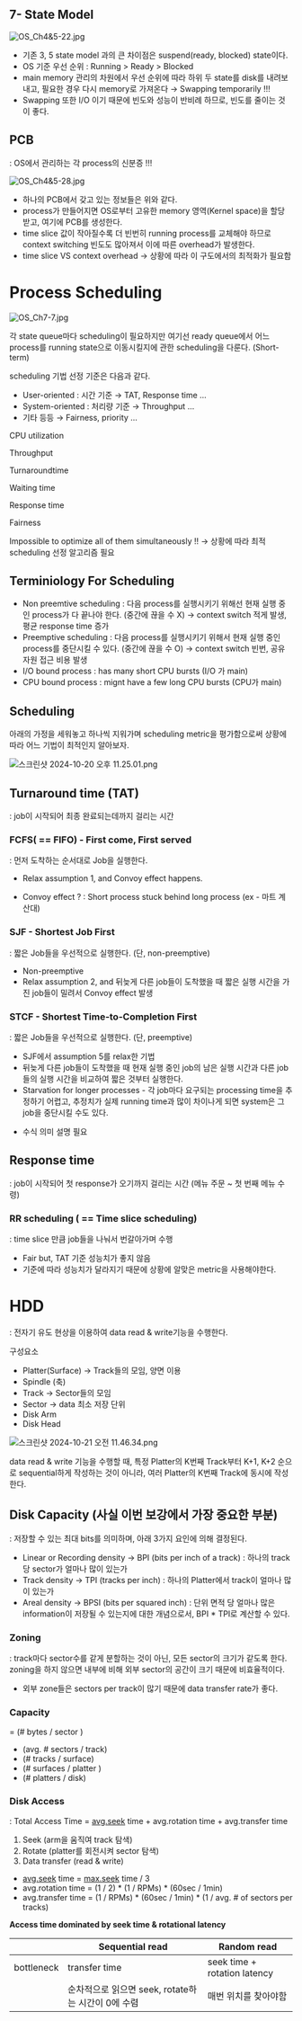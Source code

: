 ## 7- State Model

![OS_Ch4&5-22.jpg](./image/1.jpg)

- 기존 3, 5 state model 과의 큰 차이점은 suspend(ready, blocked) state이다.
- OS 기준 우선 순위 : Running > Ready > Blocked
- main memory 관리의 차원에서 우선 순위에 따라 하위 두 state를 disk를 내려보내고, 필요한 경우 다시 memory로 가져온다 → Swapping temporarily !!!
- Swapping 또한 I/O 이기 때문에 빈도와 성능이 반비례 하므로, 빈도를 줄이는 것이 좋다.

## PCB

: OS에서 관리하는 각 process의 신분증 !!!

![OS_Ch4&5-28.jpg](./image/2.jpg)

- 하나의 PCB에서 갖고 있는 정보들은 위와 같다.
- process가 만들어지면 OS로부터 고유한 memory 영역(Kernel space)을 할당 받고, 여기에 PCB를 생성한다.
- time slice 값이 작아질수록 더 빈번히 running process를 교체해야 하므로 context switching 빈도도 많아져서 이에 따른 overhead가 발생한다.
- time slice VS context overhead → 상황에 따라 이 구도에서의 최적화가 필요함

# Process Scheduling

![OS_Ch7-7.jpg](./image/3.jpg)

각 state queue마다 scheduling이 필요하지만 여기선 ready queue에서 어느 process를 running state으로 이동시킬지에 관한 scheduling을 다룬다. (Short-term)

scheduling 기법 선정 기준은 다음과 같다.

- User-oriented : 시간 기준 → TAT, Response time …
- System-oriented : 처리량 기준 → Throughput …
- 기타 등등 → Fairness, priority …

CPU utilization

Throughput

Turnaroundtime

Waiting time

Response time

Fairness

Impossible to optimize all of them simultaneously !! → 상황에 따라 최적 scheduling 선정 알고리즘 필요

## Terminiology For Scheduling

- Non preemtive scheduling : 다음 process를 실행시키기 위해선 현재 실행 중인 process가 다 끝나야 한다. (중간에 끊을 수 X) → context switch 적게 발생, 평균 response time 증가
- Preemptive scheduling : 다음 process를 실행시키기 위해서 현재 실행 중인 process를 중단시킬 수 있다. (중간에 끊을 수 O) → context switch 빈번, 공유 자원 접근 비용 발생
- I/O bound process : has many short CPU bursts (I/O 가 main)
- CPU bound process : mignt have a few long CPU bursts (CPU가 main)

## Scheduling

아래의 가정을 세워놓고 하나씩 지워가며 scheduling metric을 평가함으로써 상황에 따라 어느 기법이 최적인지 알아보자.

![스크린샷 2024-10-20 오후 11.25.01.png](./image/4.png)

## Turnaround time (TAT)

: job이 시작되어 최종 완료되는데까지 걸리는 시간

### FCFS( == FIFO) - First come, First served

: 먼저 도착하는 순서대로 Job을 실행한다.

- Relax assumption 1, and Convoy effect happens.
* Convoy effect ?
: Short process stuck behind long process (ex - 마트 계산대)

### SJF - Shortest Job First

: 짧은 Job들을 우선적으로 실행한다. (단, non-preemptive)

- Non-preemptive
- Relax assumption 2, and 뒤늦게 다른 job들이 도착했을 때 짧은 실행 시간을 가진 job들이 밀려서 Convoy effect 발생

 

### STCF - Shortest Time-to-Completion First

: 짧은 Job들을 우선적으로 실행한다. (단, preemptive)

- SJF에서 assumption 5를 relax한 기법
- 뒤늦게 다른 job들이 도착했을 때 현재 실행 중인 job의 남은 실행 시간과 다른 job들의 실행 시간을 비교하여 짧은 것부터 실행한다.
- Starvation for longer processes - 각 job마다 요구되는 processing time을 추정하기 어렵고, 추정치가 실제 running time과 많이 차이나게 되면 system은 그 job을 중단시킬 수도 있다.
* 수식 의미 설명 필요

## Response time

: job이 시작되어 첫 response가 오기까지 걸리는 시간 (메뉴 주문 ~ 첫 번째 메뉴 수령)

### RR scheduling ( == Time slice scheduling)

: time slice 만큼 job들을 나눠서 번갈아가며 수행

- Fair but, TAT 기준 성능치가 좋지 않음
- 기준에 따라 성능치가 달라지기 때문에 상황에 알맞은 metric을 사용해야한다.

# HDD

: 전자기 유도 현상을 이용하여 data read & write기능을 수행한다.

구성요소

- Platter(Surface) → Track들의 모임, 양면 이용
- Spindle (축)
- Track → Sector들의 모임
- Sector → data 최소 저장 단위
- Disk Arm
- Disk Head

![스크린샷 2024-10-21 오전 11.46.34.png](./image/5.png)

data read & write 기능을 수행할 때, 특정 Platter의 K번째 Track부터 K+1, K+2 순으로 sequential하게 작성하는 것이 아니라, 여러 Platter의 K번째 Track에 동시에 작성한다.

## Disk Capacity (사실 이번 보강에서 가장 중요한 부분)

: 저장할 수 있는 최대 bits를 의미하며, 아래 3가지 요인에 의해 결정된다.

- Linear or Recording density → BPI (bits per inch of a track)
: 하나의 track 당 sector가 얼마나 많이 있는가
- Track density → TPI (tracks per inch)
: 하나의 Platter에서 track이 얼마나 많이 있는가
- Areal density → BPSI (bits per squared inch)
: 단위 면적 당 얼마나 많은 information이 저장될 수 있는지에 대한 개념으로서, BPI * TPI로 계산할 수 있다.

### Zoning

: track마다 sector수를 같게 분할하는 것이 아닌, 모든 sector의 크기가 같도록 한다. zoning을 하지 않으면 내부에 비해 외부 sector의 공간이 크기 때문에 비효율적이다. 

- 외부 zone들은 sectors per track이 많기 때문에 data transfer rate가 좋다.

### Capacity 
= (# bytes / sector ) 
* (avg. # sectors / track) 
* (# tracks / surface) 
* (# surfaces / platter ) 
* (# platters / disk)

### Disk Access

: Total Access Time = [avg.seek](http://avg.seek) time + avg.rotation time + avg.transfer time

1. Seek (arm을 움직여 track 탐색)
2. Rotate (platter를 회전시켜 sector 탐색)
3. Data transfer (read & write)

- [avg.seek](http://avg.seek) time = [max.seek](http://max.seek) time / 3
- avg.rotation time = (1 / 2) * (1 / RPMs) * (60sec / 1min)
- avg.transfer time = (1 / RPMs) * (60sec / 1min) * (1 / avg. # of sectors per tracks)

<aside>

**Access time dominated by seek time & rotational latency**

</aside>

|  | **Sequential read** | **Random read** |
| --- | --- | --- |
| bottleneck | transfer time | seek time + rotation latency |
|  | 순차적으로 읽으면 seek, rotate하는 시간이 0에 수렴 | 매번 위치를 찾아야함 |
